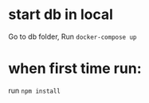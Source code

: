 # start db in local

Go to db folder, Run `docker-compose up`

# when first time run:

run `npm install`


